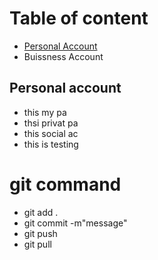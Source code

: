 # Table of content
- [Personal Account](#personal-account)
- Buissness Account

## Personal account 
- this my pa
- thsi privat pa
- this social ac
- this is testing
# git command
- git add .
- git commit -m"message"
- git push
- git pull
